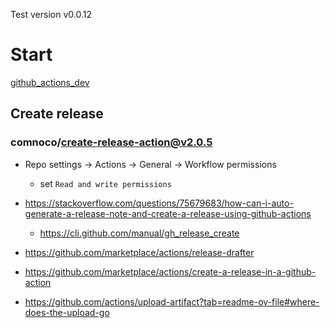 Test version v0.0.12
# Start
[github_actions_dev](https://github.com/LeskoIam/github_actions_dev)
## Create release
### comnoco/create-release-action@v2.0.5
- Repo settings -> Actions -> General -> Workflow permissions
  - set `Read and write permissions`

- https://stackoverflow.com/questions/75679683/how-can-i-auto-generate-a-release-note-and-create-a-release-using-github-actions
  - https://cli.github.com/manual/gh_release_create
- https://github.com/marketplace/actions/release-drafter
- https://github.com/marketplace/actions/create-a-release-in-a-github-action
- https://github.com/actions/upload-artifact?tab=readme-ov-file#where-does-the-upload-go